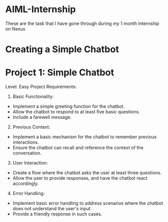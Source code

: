 # AIML-Internship
These are the task that I have gone through during my 1 month Internship on Nexus

# Creating a Simple Chatbot
# Project 1: Simple Chatbot
Level: Easy
 Project Requirements:
 1. Basic Functionality:
 - Implement a simple greeting function for the chatbot.
 - Allow the chatbot to respond to at least five basic questions.
 - Include a farewell message.
 2. Previous Context:
 - Implement a basic mechanism for the chatbot to remember previous
 interactions.
 - Ensure the chatbot can recall and reference the context of the conversation.
 3. User Interaction:
 - Create a flow where the chatbot asks the user at least three questions.
 - Allow the user to provide responses, and have the chatbot react accordingly.
 4. Error Handling:
 - Implement basic error handling to address scenarios where the chatbot does not understand the user's input
 - Provide a friendly response in such cases.
